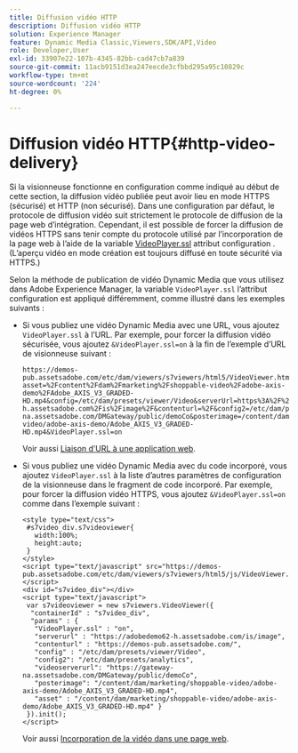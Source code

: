 ```yaml
---
title: Diffusion vidéo HTTP
description: Diffusion vidéo HTTP
solution: Experience Manager
feature: Dynamic Media Classic,Viewers,SDK/API,Video
role: Developer,User
exl-id: 33907e22-107b-4345-82bb-cad47cb7a839
source-git-commit: 11acb9151d3ea247eecde3cfbbd295a95c10829c
workflow-type: tm+mt
source-wordcount: '224'
ht-degree: 0%

---
```


# Diffusion vidéo HTTP{#http-video-delivery}

<!-- >[!NOTE]
>
>Secure Video Delivery only applies to AEM 6.2 with the installation of [Feature Pack-13480](https://www.adobeaemcloud.com/content/marketplace/marketplaceProxy.html?packagePath=/content/companies/public/adobe/packages/cq620/featurepack/cq-6.2.0-featurepack-13480) and to AEM 6.1 with installation of [Feature Pack NPR-15011](https://www.adobeaemcloud.com/content/marketplace/marketplaceProxy.html?packagePath=/content/companies/public/adobe/packages/cq610/featurepack/cq-6.1.0-featurepack-15011). -->

Si la visionneuse fonctionne en configuration comme indiqué au début de cette section, la diffusion vidéo publiée peut avoir lieu en mode HTTPS (sécurisé) et HTTP (non sécurisé). Dans une configuration par défaut, le protocole de diffusion vidéo suit strictement le protocole de diffusion de la page web d’intégration. Cependant, il est possible de forcer la diffusion de vidéos HTTPS sans tenir compte du protocole utilisé par l’incorporation de la page web à l’aide de la variable [VideoPlayer.ssl](../../c-html5-s7-aem-asset-viewers/c-html5-mixedmedia-viewer-about/r-html5-mixedmedia-viewer-config-attrib/r-html5-mixedmedia-viewer-config-attrib-videoplayer-ssl.md#reference-df0a29aa8a584cebaaa1c7bb6fab362e) attribut configuration . (L’aperçu vidéo en mode création est toujours diffusé en toute sécurité via HTTPS.)

Selon la méthode de publication de vidéo Dynamic Media que vous utilisez dans Adobe Experience Manager, la variable `VideoPlayer.ssl` l’attribut configuration est appliqué différemment, comme illustré dans les exemples suivants :

* Si vous publiez une vidéo Dynamic Media avec une URL, vous ajoutez `VideoPlayer.ssl` à l’URL. Par exemple, pour forcer la diffusion vidéo sécurisée, vous ajoutez `&VideoPlayer.ssl=on` à la fin de l’exemple d’URL de visionneuse suivant :

   ```
   https://demos-pub.assetsadobe.com/etc/dam/viewers/s7viewers/html5/VideoViewer.html?asset=%2Fcontent%2Fdam%2Fmarketing%2Fshoppable-video%2Fadobe-axis-demo%2FAdobe_AXIS_V3_GRADED-HD.mp4&config=/etc/dam/presets/viewer/Video&serverUrl=https%3A%2F%2Fadobedemo62-h.assetsadobe.com%2Fis%2Fimage%2F&contenturl=%2F&config2=/etc/dam/presets/analytics&videoserverurl=https://gateway-na.assetsadobe.com/DMGateway/public/demoCo&posterimage=/content/dam/marketing/shoppable-video/adobe-axis-demo/Adobe_AXIS_V3_GRADED-HD.mp4&VideoPlayer.ssl=on
   ```

   Voir aussi [Liaison d’URL à une application web](https://experienceleague.adobe.com/docs/experience-manager-65/assets/dynamic/linking-urls-to-yourwebapplication.html?lang=en#dynamic).

* Si vous publiez une vidéo Dynamic Media avec du code incorporé, vous ajoutez `VideoPlayer.ssl` à la liste d’autres paramètres de configuration de la visionneuse dans le fragment de code incorporé. Par exemple, pour forcer la diffusion vidéo HTTPS, vous ajoutez `&VideoPlayer.ssl=on` comme dans l’exemple suivant :

   ```
   <style type="text/css"> 
    #s7video_div.s7videoviewer{ 
      width:100%;  
      height:auto; 
    } 
   </style> 
   <script type="text/javascript" src="https://demos-pub.assetsadobe.com/etc/dam/viewers/s7viewers/html5/js/VideoViewer.js"></script> 
   <div id="s7video_div"></div> 
   <script type="text/javascript"> 
    var s7videoviewer = new s7viewers.VideoViewer({ 
     "containerId" : "s7video_div", 
     "params" : {  
      "VideoPlayer.ssl" : "on", 
      "serverurl" : "https://adobedemo62-h.assetsadobe.com/is/image", 
      "contenturl" : "https://demos-pub.assetsadobe.com/",  
      "config" : "/etc/dam/presets/viewer/Video", 
      "config2": "/etc/dam/presets/analytics", 
      "videoserverurl": "https://gateway-na.assetsadobe.com/DMGateway/public/demoCo", 
      "posterimage": "/content/dam/marketing/shoppable-video/adobe-axis-demo/Adobe_AXIS_V3_GRADED-HD.mp4", 
      "asset" : "/content/dam/marketing/shoppable-video/adobe-axis-demo/Adobe_AXIS_V3_GRADED-HD.mp4" } 
    }).init(); 
   </script>
   ```

   Voir aussi [Incorporation de la vidéo dans une page web](https://experienceleague.adobe.com/docs/experience-manager-65/assets/dynamic/linking-urls-to-yourwebapplication.html#dynamic).
